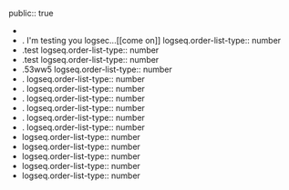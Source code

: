 public:: true

-
- . I'm testing you logsec...[[come on]]
  logseq.order-list-type:: number
- .test
  logseq.order-list-type:: number
- .test
  logseq.order-list-type:: number
- .53ww5
  logseq.order-list-type:: number
- .
  logseq.order-list-type:: number
- .
  logseq.order-list-type:: number
- .
  logseq.order-list-type:: number
- .
  logseq.order-list-type:: number
- .
  logseq.order-list-type:: number
- .
  logseq.order-list-type:: number
- logseq.order-list-type:: number
- logseq.order-list-type:: number
- logseq.order-list-type:: number
- logseq.order-list-type:: number
- logseq.order-list-type:: number